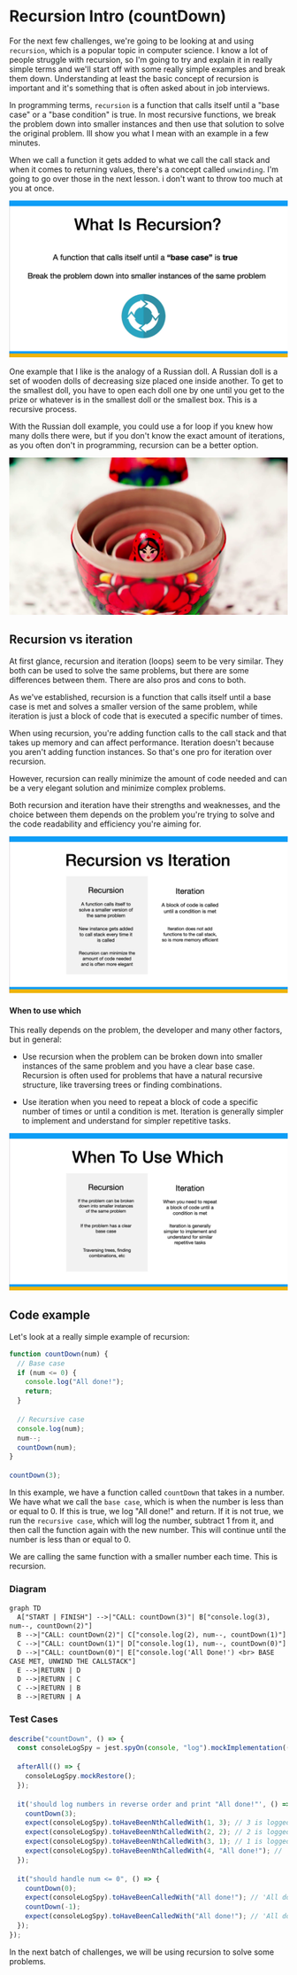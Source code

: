 # Recursion Intro (countDown)

For the next few challenges, we're going to be looking at and using `recursion`, which is a popular topic in computer science. I know a lot of people struggle with recursion, so I'm going to try and explain it in really simple terms and we'll start off with some really simple examples and break them down. Understanding at least the basic concept of recursion is important and it's something that is often asked about in job interviews.

In programming terms, `recursion` is a function that calls itself until a "base case" or a "base condition" is true. In most recursive functions, we break the problem down into smaller instances and then use that solution to solve the original problem. Ill show you what I mean with an example in a few minutes.

When we call a function it gets added to what we call the call stack and when it comes to returning values, there's a concept called `unwinding`. I'm going to go over those in the next lesson. i don't want to throw too much at you at once.

![](../../assets/04-01-01.png)

One example that I like is the analogy of a Russian doll. A Russian doll is a set of wooden dolls of decreasing size placed one inside another. To get to the smallest doll, you have to open each doll one by one until you get to the prize or whatever is in the smallest doll or the smallest box. This is a recursive process.

With the Russian doll example, you could use a for loop if you knew how many dolls there were, but if you don't know the exact amount of iterations, as you often don't in programming, recursion can be a better option.

![](../../assets/04-01-02.png)

## Recursion vs iteration

At first glance, recursion and iteration (loops) seem to be very similar. They both can be used to solve the same problems, but there are some differences between them. There are also pros and cons to both.

As we've established, recursion is a function that calls itself until a base case is met and solves a smaller version of the same problem, while iteration is just a block of code that is executed a specific number of times.

When using recursion, you're adding function calls to the call stack and that takes up memory and can affect performance. Iteration doesn't because you aren't adding function instances. So that's one pro for iteration over recursion.

However, recursion can really minimize the amount of code needed and can be a very elegant solution and minimize complex problems.

Both recursion and iteration have their strengths and weaknesses, and the choice between them depends on the problem you're trying to solve and the code readability and efficiency you're aiming for.

![](../../assets/04-01-03.png)

#### When to use which

This really depends on the problem, the developer and many other factors, but in general:

- Use recursion when the problem can be broken down into smaller instances of the same problem and you have a clear base case. Recursion is often used for problems that have a natural recursive structure, like traversing trees or finding combinations.

- Use iteration when you need to repeat a block of code a specific number of times or until a condition is met. Iteration is generally simpler to implement and understand for simpler repetitive tasks.

![](../../assets/04-01-04.png)

## Code example

Let's look at a really simple example of recursion:

```js
function countDown(num) {
  // Base case
  if (num <= 0) {
    console.log("All done!");
    return;
  }

  // Recursive case
  console.log(num);
  num--;
  countDown(num);
}

countDown(3);
```

In this example, we have a function called `countDown` that takes in a number. We have what we call the `base case`, which is when the number is less than or equal to 0. If this is true, we log "All done!" and return. If it is not true, we run the `recursive case`, which will log the number, subtract 1 from it, and then call the function again with the new number. This will continue until the number is less than or equal to 0.

We are calling the same function with a smaller number each time. This is recursion.

### Diagram

```mermaid
graph TD
  A["START | FINISH"] -->|"CALL: countDown(3)"| B["console.log(3), num--, countDown(2)"]
  B -->|"CALL: countDown(2)"| C["console.log(2), num--, countDown(1)"]
  C -->|"CALL: countDown(1)"| D["console.log(1), num--, countDown(0)"]
  D -->|"CALL: countDown(0)"| E["console.log('All Done!') <br> BASE CASE MET, UNWIND THE CALLSTACK"]
  E -->|RETURN | D
  D -->|RETURN | C
  C -->|RETURN | B
  B -->|RETURN | A
```

### Test Cases

```js
describe("countDown", () => {
  const consoleLogSpy = jest.spyOn(console, "log").mockImplementation(() => {});

  afterAll(() => {
    consoleLogSpy.mockRestore();
  });

  it('should log numbers in reverse order and print "All done!"', () => {
    countDown(3);
    expect(consoleLogSpy).toHaveBeenNthCalledWith(1, 3); // 3 is logged first
    expect(consoleLogSpy).toHaveBeenNthCalledWith(2, 2); // 2 is logged next
    expect(consoleLogSpy).toHaveBeenNthCalledWith(3, 1); // 1 is logged last
    expect(consoleLogSpy).toHaveBeenNthCalledWith(4, "All done!"); // 'All done!' is logged after counting down
  });

  it("should handle num <= 0", () => {
    countDown(0);
    expect(consoleLogSpy).toHaveBeenCalledWith("All done!"); // 'All done!' is logged when num is 0
    countDown(-1);
    expect(consoleLogSpy).toHaveBeenCalledWith("All done!"); // 'All done!' is logged when num is negative
  });
});
```

In the next batch of challenges, we will be using recursion to solve some problems.
